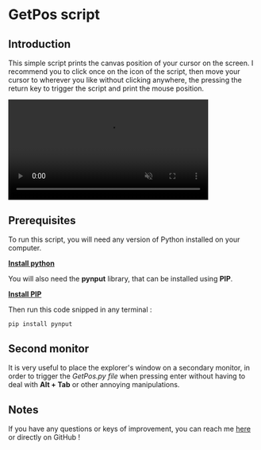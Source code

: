 # GetPos script

## Introduction

This simple script prints the canvas position of your cursor on the screen.
I recommend you to click once on the icon of the script, then move your cursor to wherever you like without clicking anywhere, the pressing the return key to trigger the script and print the mouse position.

<video src="https://cdn.discordapp.com/attachments/552931175161790465/791571855717826570/getpos.mp4" muted loop autoplay width="80%"></video>

## Prerequisites

To run this script, you will need any version of Python installed on your computer.

**[Install python](https://www.python.org/downloads/)**

You will also need the **pynput** library, that can be installed using **PIP**.

**[Install PIP](https://pip.pypa.io/en/stable/installing/)**

Then run this code snipped in any terminal :

<code>pip install pynput</code>

## Second monitor

It is very useful to place the explorer's window on a secondary monitor, in order to trigger the *GetPos.py file* when pressing enter without having to deal with **Alt + Tab** or other annoying manipulations.

## Notes

If you have any questions or keys of improvement, you can reach me [here](https://www.linkedin.com/in/loic-etienne/) or directly on GitHub !